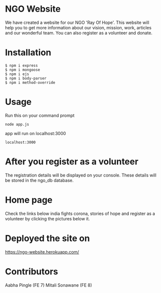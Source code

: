 # NGO Website
  We have created a website for our NGO 'Ray Of Hope'.
  This website will help you to get more information about our vision, mission, work, articles and our wonderful team.
  You can also register as a volunteer and donate.

# Installation
  ```
  $ npm i express     
  $ npm i mongoose    
  $ npm i ejs         
  $ npm i body-parser 
  $ npm i method-override

  ``` 
# Usage
  Run this on your command prompt
  ```
  node app.js
  ```
  app will run on localhost:3000
  ```
  localhost:3000
  ```
# After you register as a volunteer
  The registration details will be displayed on your console.
  These details will be stored in the ngo_db database.
# Home page
  Check the links below india fights corona, stories of hope and register as a volunteer by clicking the pictures below it.
# Deployed the site on
https://ngo-website.herokuapp.com/

# Contributors
  Aabha Pingle (FE 7) 
  Mitali Sonawane (FE 8)
